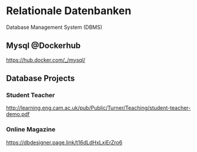 # Relationale Datenbanken

Database Management System (DBMS)

## Mysql @Dockerhub
https://hub.docker.com/_/mysql/

## Database Projects

### Student Teacher
http://learning.eng.cam.ac.uk/pub/Public/Turner/Teaching/student-teacher-demo.pdf

### Online Magazine
https://dbdesigner.page.link/t16dLdHxLxiErZro6
